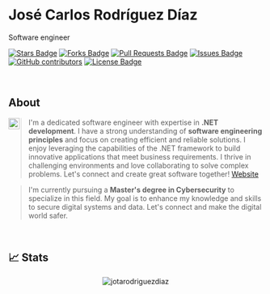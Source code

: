 # José Carlos Rodríguez Díaz
Software engineer

<a href="https://github.com/abhisheknaiidu/awesome-github-profile-readme/stargazers"><img src="https://img.shields.io/github/stars/abhisheknaiidu/awesome-github-profile-readme" alt="Stars Badge"/></a>
<a href="https://github.com/abhisheknaiidu/awesome-github-profile-readme/network/members"><img src="https://img.shields.io/github/forks/abhisheknaiidu/awesome-github-profile-readme" alt="Forks Badge"/></a>
<a href="https://github.com/abhisheknaiidu/awesome-github-profile-readme/pulls"><img src="https://img.shields.io/github/issues-pr/abhisheknaiidu/awesome-github-profile-readme" alt="Pull Requests Badge"/></a>
<a href="https://github.com/abhisheknaiidu/awesome-github-profile-readme/issues"><img src="https://img.shields.io/github/issues/abhisheknaiidu/awesome-github-profile-readme" alt="Issues Badge"/></a>
<a href="https://github.com/abhisheknaiidu/awesome-github-profile-readme/graphs/contributors"><img alt="GitHub contributors" src="https://img.shields.io/github/contributors/abhisheknaiidu/awesome-github-profile-readme?color=2b9348"></a>
<a href="https://github.com/abhisheknaiidu/awesome-github-profile-readme/blob/master/LICENSE"><img src="https://img.shields.io/github/license/abhisheknaiidu/awesome-github-profile-readme?color=2b9348" alt="License Badge"/></a>

<br/>

## About

<a href="https://www.linkedin.com/in/josecarlosrodriguez1/">
  <img align="left" alt="Abhishek's LinkedIN" width="22px" src="https://raw.githubusercontent.com/peterthehan/peterthehan/master/assets/linkedin.svg" />
</a>

> I'm a dedicated software engineer with expertise in **.NET development**. I have a strong understanding of **software engineering principles** and focus on creating efficient and reliable solutions. I enjoy leveraging the capabilities of the .NET framework to build innovative applications that meet business requirements. I thrive in challenging environments and love collaborating to solve complex problems. Let's connect and create great software together! <a href="http://josecarlosrodriguez.es/">Website</a>

> I'm currently pursuing a **Master's degree in Cybersecurity** to specialize in this field. My goal is to enhance my knowledge and skills to secure digital systems and data. Let's connect and make the digital world safer.

<br/>

## 📈 Stats

<p align="center"> <img src="https://github-readme-stats.vercel.app/api?username=jotarodriguezdiaz&show_icons=true&theme=gotham" alt="jotarodriguezdiaz" />
